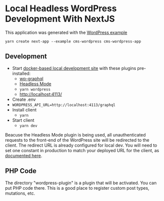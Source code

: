 # Local Headless WordPress Development With NextJS

This application was generated with the [WordPress example](https://github.com/vercel/next.js/tree/canary/examples/cms-wordpress)

`yarn create next-app --example cms-wordpress cms-wordpress-app`

## Development

- Start [docker-based local development site](https://developer.wordpress.org/block-editor/packages/packages-env/) with these plugins pre-installed:
   - [wp-graphql](https://www.wpgraphql.com/)
   - [Headless Mode](https://wordpress.org/plugins/headless-mode)
   - `yarn wordpress`
   - [http://localhost:4113/](http://localhost:4113/)
 - Create .env
  - `WORDPRESS_API_URL=http://localhost:4113/graphql`
 - Install client
   - `yarn`
 - Start client
   - `yarn dev`

Beacuse the Headless Mode plugin is being used, all unauthenticated requests to the front-end of the WordPress site will be redirected to the client. The redirect URL is already configured for local dev. You will need to set one constant in production to match your deployed URL for the client, as [documented here](https://wordpress.org/plugins/headless-mode/#%0Ahow%20do%20i%20set%20it%20up%3F%0A).

## PHP Code

The directory "wordpress-plugin" is a plugin that will be activated. You can put PHP code there. This is a good place to register custom post types, mutations, etc.